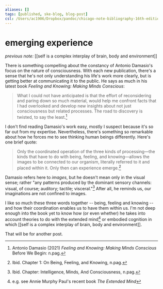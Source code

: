 ```yaml
---
aliases: []
tags: [published, ske-blog, blog-post]
csl: /Users/ac1906/Dropbox/pandoc/chicago-note-bibliography-16th-edition.csl
---
```


# emerging experience

_previous note:_ [[self is a complex interplay of brain, body and environment]]

There is something compelling about the constancy of Antonio Damasio's focus on the nature of consciousness. With each new publication, there's a sense that he's not only understanding his life's work more clearly, but is getting better at communicating it to the public. He says as much in his latest book _Feeling and Knowing: Making Minds Conscious_:

>What I could not have anticipated is that the effort of reconsidering and paring down so much material, would help me confront facts that I had overlooked and develop new insights about not just consciousness but related processes. The road to discovery is twisted, to say the least.[^before]

I don't find reading Damasio's work easy, mostly I suspect because it's so far out from my expertise. Nevertheless, there's something so remarkable about how he forces me to see thinking human beings differently. Here's one brief quote: 

> Only the coordinated operation of the three kinds of processing—the kinds that have to do with being, feeling, and knowing—allows the images to be connected to our organism, literally referred to it and placed within it. Only then can experience emerge.[^1]

Damasio refers here to _images_, but he doesn't mean only in the visual sense; rather "any patterns produced by the dominant sensory channels: visual, of course; auditory; tactile; visceral."[^images] After all, he reminds us,  our imaginations are not confined to images. 

I like so much these three words together -- being, feeling and knowing -- and how their coordination enables us to have them within us. I'm not deep enough into the book yet to know how (or even whether) he takes into account theories to do with the extended mind[^ex] or embodied cognition in which [[self is a complex interplay of brain, body and environment]].

That will be for another post. 


[^before]: Antonio Damasio (2021) _Feeling and Knowing: Making Minds Conscious_ Before We Begin: n.pag.
[^images]: Ibid. Chapter: Intelligence, Minds, And Consciousness, n.pag.
[^1]: Ibid. Chapter 1: On Being, Feeling, and Knowing, n.pag.
[^ex]: e.g. see Annie Murphy Paul's recent book _The Extended Mind_